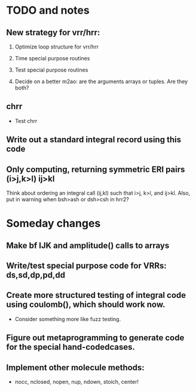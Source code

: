 # TODO and notes

## New strategy for vrr/hrr:
1. Optimize loop structure for vrr/hrr
2. Time special purpose routines
3. Test special purpose routines

7. Decide on a better m2ao: are the arguments arrays or tuples. Are they both?

## chrr
- Test chrr

## Write out a standard integral record using this code


## Only computing, returning symmetric ERI pairs (i>j,k>l) ij>kl
Think about ordering an integral call (ij,kl) such that i>j, k>l, and ij>kl.
Also, put in warning when bsh>ash or dsh>csh in hrr2?

# Someday changes
## Make bf IJK and amplitude() calls to arrays
## Write/test special purpose code for VRRs: ds,sd,dp,pd,dd
## Create more structured testing of integral code using coulomb(), which should work now.
- Consider something more like fuzz testing.
## Figure out metaprogramming to generate code for the special hand-codedcases.

## Implement other molecule methods:
- nocc, nclosed, nopen, nup, ndown, stoich, center!

